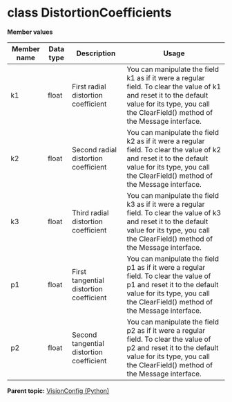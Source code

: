# class DistortionCoefficients

 **Member values** 

|Member name|Data type|Description|Usage|
|-----------|---------|-----------|-----|
|k1|float|First radial distortion coefficient|You can manipulate the field k1 as if it were a regular field. To clear the value of k1 and reset it to the default value for its type, you call the ClearField\(\) method of the Message interface.|
|k2|float|Second radial distortion coefficient|You can manipulate the field k2 as if it were a regular field. To clear the value of k2 and reset it to the default value for its type, you call the ClearField\(\) method of the Message interface.|
|k3|float|Third radial distortion coefficient|You can manipulate the field k3 as if it were a regular field. To clear the value of k3 and reset it to the default value for its type, you call the ClearField\(\) method of the Message interface.|
|p1|float|First tangential distortion coefficient|You can manipulate the field p1 as if it were a regular field. To clear the value of p1 and reset it to the default value for its type, you call the ClearField\(\) method of the Message interface.|
|p2|float|Second tangential distortion coefficient|You can manipulate the field p2 as if it were a regular field. To clear the value of p2 and reset it to the default value for its type, you call the ClearField\(\) method of the Message interface.|

**Parent topic:** [VisionConfig \(Python\)](../../summary_pages/VisionConfig.md)

